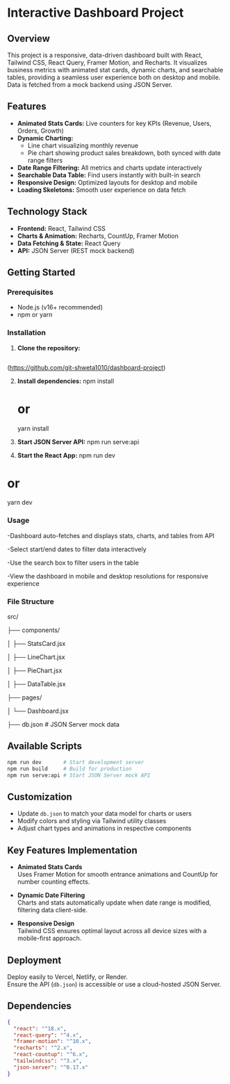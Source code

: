 # Interactive Dashboard Project

## Overview

This project is a responsive, data-driven dashboard built with React, Tailwind CSS, React Query, Framer Motion, and Recharts. It visualizes business metrics with animated stat cards, dynamic charts, and searchable tables, providing a seamless user experience both on desktop and mobile. Data is fetched from a mock backend using JSON Server.

## Features

- **Animated Stats Cards:** Live counters for key KPIs (Revenue, Users, Orders, Growth)  
- **Dynamic Charting:**  
  - Line chart visualizing monthly revenue  
  - Pie chart showing product sales breakdown, both synced with date range filters  
- **Date Range Filtering:** All metrics and charts update interactively  
- **Searchable Data Table:** Find users instantly with built-in search  
- **Responsive Design:** Optimized layouts for desktop and mobile  
- **Loading Skeletons:** Smooth user experience on data fetch

## Technology Stack

- **Frontend:** React, Tailwind CSS  
- **Charts & Animation:** Recharts, CountUp, Framer Motion  
- **Data Fetching & State:** React Query  
- **API:** JSON Server (REST mock backend)

## Getting Started

### Prerequisites

- Node.js (v16+ recommended)
- npm or yarn

### Installation

1. **Clone the repository:**  
   ```bash
(https://github.com/git-shweta1010/dashboard-project)

2. **Install dependencies:**
   npm install
   # or
   yarn install

3. **Start JSON Server API:**
  npm run serve:api

4. **Start the React App:**
  npm run dev
  # or
  yarn dev


### Usage
-Dashboard auto-fetches and displays stats, charts, and tables from API

-Select start/end dates to filter data interactively

-Use the search box to filter users in the table

-View the dashboard in mobile and desktop resolutions for responsive experience

### File Structure

src/

├── components/

│   ├── StatsCard.jsx

│   ├── LineChart.jsx

│   ├── PieChart.jsx

│   ├── DataTable.jsx

├── pages/

│   └── Dashboard.jsx

├── db.json        # JSON Server mock data

## Available Scripts

```bash
npm run dev       # Start development server
npm run build     # Build for production
npm run serve:api # Start JSON Server mock API
```

## Customization

- Update `db.json` to match your data model for charts or users  
- Modify colors and styling via Tailwind utility classes  
- Adjust chart types and animations in respective components

## Key Features Implementation

- **Animated Stats Cards**  
  Uses Framer Motion for smooth entrance animations and CountUp for number counting effects.  

- **Dynamic Date Filtering**  
  Charts and stats automatically update when date range is modified, filtering data client-side.  

- **Responsive Design**  
  Tailwind CSS ensures optimal layout across all device sizes with a mobile-first approach.  

## Deployment

Deploy easily to Vercel, Netlify, or Render.  
Ensure the API (`db.json`) is accessible or use a cloud-hosted JSON Server.  


## Dependencies

```json
{
  "react": "^18.x",
  "react-query": "^4.x",
  "framer-motion": "^10.x",
  "recharts": "^2.x",
  "react-countup": "^6.x",
  "tailwindcss": "^3.x",
  "json-server": "^0.17.x"
}




  

   
 

